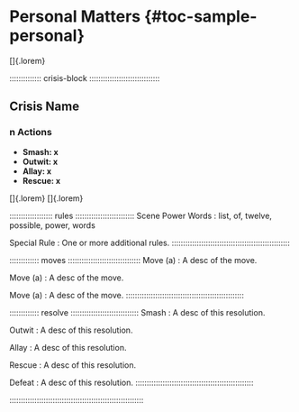 # Personal Matters {#toc-sample-personal}

[]{.lorem}

:::::::::::::: crisis-block :::::::::::::::::::::::::::::::
## Crisis Name
### n Actions

- **Smash:  x**
- **Outwit: x**
- **Allay:  x**
- **Rescue: x**

[]{.lorem} []{.lorem}

::::::::::::::::::: rules ::::::::::::::::::::::::::
Scene Power Words
:   list, of, twelve, possible, power, words

Special Rule
:   One or more additional rules.
::::::::::::::::::::::::::::::::::::::::::::::::::::

::::::::::::: moves ::::::::::::::::::::::::::::::::
Move (a)
:   A desc of the move.

Move (a)
:   A desc of the move.

Move (a)
:   A desc of the move.
::::::::::::::::::::::::::::::::::::::::::::::::::::

::::::::::::: resolve ::::::::::::::::::::::::::::::
Smash
:   A desc of this resolution.

Outwit
:   A desc of this resolution.

Allay
:   A desc of this resolution.

Rescue
:   A desc of this resolution.

Defeat
:   A desc of this resolution.
::::::::::::::::::::::::::::::::::::::::::::::::::::

:::::::::::::::::::::::::::::::::::::::::::::::::::::::::::

